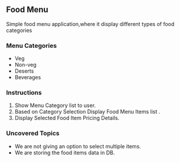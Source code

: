 ## Food Menu 

Simple food menu application,where it display different types of food categories 

### Menu Categories 

- Veg
- Non-veg 
- Deserts 
- Beverages 

### Instructions 
1. Show Menu Category list to user.
2. Based on Category Selection Display Food Menu Items list .
3. Display Selected Food Item Pricing Details.

### Uncovered Topics 
- We are not giving an option to select multiple items.
- We are storing the food items data in DB.